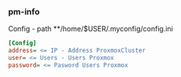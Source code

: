 ### pm-info 
Config - path **/home/$USER/.myconfig/config.ini
```ini
[Config]
address= <= IP - Address ProxmoxCluster
user= <= Users - Users Proxmox
password= <= Pasword Users Proxmox 

```
